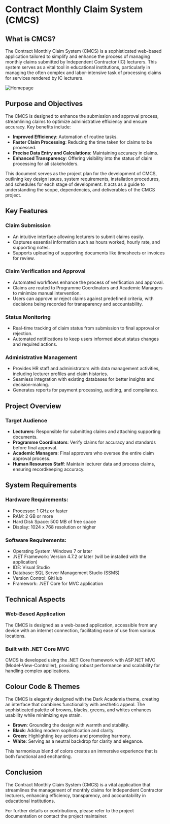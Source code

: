 # Contract Monthly Claim System (CMCS)

## What is CMCS?
The Contract Monthly Claim System (CMCS) is a sophisticated web-based application tailored to simplify and enhance the process of managing monthly claims submitted by Independent Contractor (IC) lecturers. This system serves as a vital tool in educational institutions, particularly in managing the often complex and labor-intensive task of processing claims for services rendered by IC lecturers.

![Homepage](CMCS/Images/HOMEPAGE.png)

## Purpose and Objectives
The CMCS is designed to enhance the submission and approval process, streamlining claims to optimize administrative efficiency and ensure accuracy. Key benefits include:
- **Improved Efficiency**: Automation of routine tasks.
- **Faster Claim Processing**: Reducing the time taken for claims to be processed.
- **Precise Data Entry and Calculations**: Maintaining accuracy in claims.
- **Enhanced Transparency**: Offering visibility into the status of claim processing for all stakeholders.

This document serves as the project plan for the development of CMCS, outlining key design issues, system requirements, installation procedures, and schedules for each stage of development. It acts as a guide to understanding the scope, dependencies, and deliverables of the CMCS project.

## Key Features

### Claim Submission
- An intuitive interface allowing lecturers to submit claims easily.
- Captures essential information such as hours worked, hourly rate, and supporting notes.
- Supports uploading of supporting documents like timesheets or invoices for review.

### Claim Verification and Approval
- Automated workflows enhance the process of verification and approval.
- Claims are routed to Programme Coordinators and Academic Managers to minimize manual intervention.
- Users can approve or reject claims against predefined criteria, with decisions being recorded for transparency and accountability.

### Status Monitoring
- Real-time tracking of claim status from submission to final approval or rejection.
- Automated notifications to keep users informed about status changes and required actions.

### Administrative Management
- Provides HR staff and administrators with data management activities, including lecturer profiles and claim histories.
- Seamless integration with existing databases for better insights and decision-making.
- Generates reports for payment processing, auditing, and compliance.

## Project Overview

### Target Audience
- **Lecturers**: Responsible for submitting claims and attaching supporting documents.
- **Programme Coordinators**: Verify claims for accuracy and standards before final approval.
- **Academic Managers**: Final approvers who oversee the entire claim approval process.
- **Human Resources Staff**: Maintain lecturer data and process claims, ensuring recordkeeping accuracy.

## System Requirements

### Hardware Requirements:
- Processor: 1 GHz or faster
- RAM: 2 GB or more
- Hard Disk Space: 500 MB of free space
- Display: 1024 x 768 resolution or higher

### Software Requirements:
- Operating System: Windows 7 or later
- .NET Framework: Version 4.7.2 or later (will be installed with the application)
- IDE: Visual Studio
- Database: SQL Server Management Studio (SSMS)
- Version Control: GitHub
- Framework: .NET Core for MVC application

## Technical Aspects

### Web-Based Application
The CMCS is designed as a web-based application, accessible from any device with an internet connection, facilitating ease of use from various locations.

### Built with .NET Core MVC
CMCS is developed using the .NET Core framework with ASP.NET MVC (Model-View-Controller), providing robust performance and scalability for handling complex applications.

## Colour Code & Themes
The CMCS is elegantly designed with the Dark Academia theme, creating an interface that combines functionality with aesthetic appeal. The sophisticated palette of browns, blacks, greens, and whites enhances usability while minimizing eye strain. 

- **Brown**: Grounding the design with warmth and stability.
- **Black**: Adding modern sophistication and clarity.
- **Green**: Highlighting key actions and promoting harmony.
- **White**: Serving as a neutral backdrop for clarity and elegance.

This harmonious blend of colors creates an immersive experience that is both functional and enchanting.

## Conclusion
The Contract Monthly Claim System (CMCS) is a vital application that streamlines the management of monthly claims for Independent Contractor lecturers, enhancing efficiency, transparency, and accountability in educational institutions.

For further details or contributions, please refer to the project documentation or contact the project maintainer.

